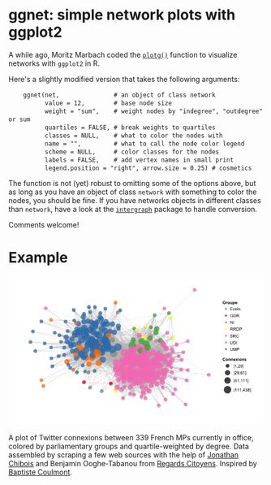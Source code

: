 # ggnet: simple network plots with ggplot2

A while ago, Moritz Marbach coded the [`plotg()`][mm] function to visualize networks with `ggplot2` in R. 

Here's a slightly modified version that takes the following arguments:

		ggnet(net,               # an object of class network
		      value = 12,        # base node size
		      weight = "sum",    # weight nodes by "indegree", "outdegree" or sum
		      quartiles = FALSE, # break weights to quartiles
		      classes = NULL,    # what to color the nodes with
		      name = "",         # what to call the node color legend
		      scheme = NULL,     # color classes for the nodes
		      labels = FALSE,    # add vertex names in small print
		      legend.position = "right", arrow.size = 0.25) # cosmetics

[mm]: http://sumtxt.wordpress.com/2011/07/02/visualizing-networks-with-ggplot2-in-r/

The function is not (yet) robust to omitting some of the options above, but as long as you have an object of class `network` with something to color the nodes, you should be fine. If you have networks objects in different classes than `network`, have a look at the [`intergraph`][ig] package to handle conversion.

[ig]: http://intergraph.r-forge.r-project.org/

Comments welcome!

# Example

![French MPs on Twitter](example.png)

A plot of Twitter connexions between 339 French MPs currently in office, colored by parliamentary groups and quartile-weighted by degree. Data assembled by scraping a few web sources with the help of [Jonathan Chibois][jc] and Benjamin Ooghe-Tabanou from [Regards Citoyens][rc]. Inspired by [Baptiste Coulmont][bc].

[bc]: http://coulmont.com/index.php?s=d%C3%A9put%C3%A9s
[jc]: http://laspic.hypotheses.org/
[rc]: http://www.regardscitoyens.org/
